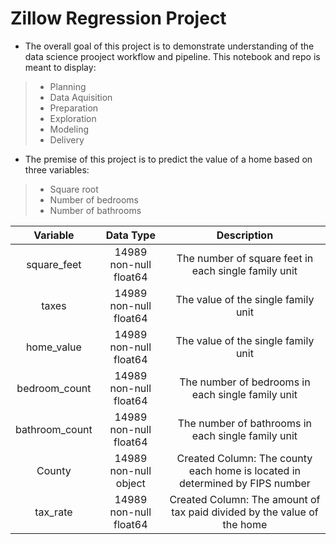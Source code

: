 # Zillow Regression Project
- The overall goal of this project is to demonstrate understanding of the data science prooject workflow and pipeline. This notebook and repo is meant to display:
> * Planning
> * Data Aquisition
> * Preparation
> * Exploration
> * Modeling
> * Delivery

- The premise of this project is to predict the value of a home based on three variables:
> * Square root
> * Number of bedrooms
> * Number of bathrooms





|    Variable    |        Data Type       |                                  Description                                 |
|:--------------:|:----------------------:|:----------------------------------------------------------------------------:|
| square_feet    | 14989 non-null float64 | The number of square feet in each single family unit                         |
| taxes          | 14989 non-null float64 | The value of the single family unit                                          |
| home_value     | 14989 non-null float64 | The value of the single family unit                                          |
| bedroom_count  | 14989 non-null float64 | The number of bedrooms in each single family unit                            |
| bathroom_count | 14989 non-null float64 | The number of bathrooms in each single family unit                           |
| County         | 14989 non-null object  | Created Column: The county each home is located in determined by FIPS number |
| tax_rate       | 14989 non-null float64 | Created Column: The amount of tax paid divided by the value of the home      |